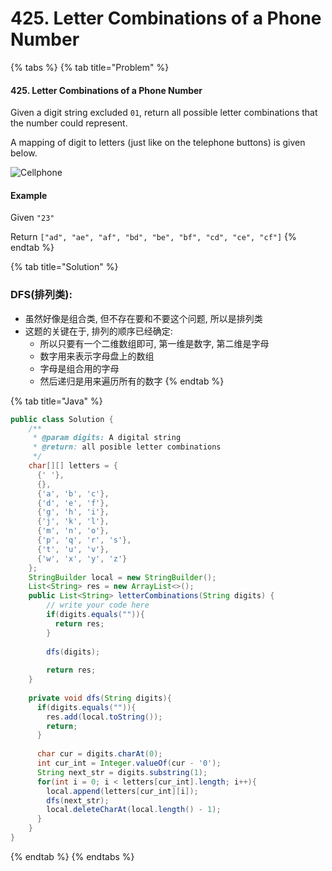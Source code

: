 # 425. Letter Combinations of a Phone Number

{% tabs %}
{% tab title="Problem" %}
#### 425. Letter Combinations of a Phone Number

Given a digit string excluded `01`, return all possible letter combinations that the number could represent.

A mapping of digit to letters \(just like on the telephone buttons\) is given below.

![Cellphone](https://lintcode-media.s3.amazonaws.com/problem/200px-Telephone-keypad2.svg.png)

#### Example

Given `"23"`

Return `["ad", "ae", "af", "bd", "be", "bf", "cd", "ce", "cf"]`
{% endtab %}

{% tab title="Solution" %}
### DFS\(排列类\):

* 虽然好像是组合类, 但不存在要和不要这个问题, 所以是排列类
* 这题的关键在于, 排列的顺序已经确定:
  * 所以只要有一个二维数组即可, 第一维是数字, 第二维是字母
  * 数字用来表示字母盘上的数组
  * 字母是组合用的字母
  * 然后递归是用来遍历所有的数字
{% endtab %}

{% tab title="Java" %}
```java
public class Solution {
    /**
     * @param digits: A digital string
     * @return: all posible letter combinations
     */
    char[][] letters = {
      {' '},
      {},
      {'a', 'b', 'c'},
      {'d', 'e', 'f'},
      {'g', 'h', 'i'},
      {'j', 'k', 'l'},
      {'m', 'n', 'o'},
      {'p', 'q', 'r', 's'},
      {'t', 'u', 'v'},
      {'w', 'x', 'y', 'z'}
    };
    StringBuilder local = new StringBuilder();
    List<String> res = new ArrayList<>();
    public List<String> letterCombinations(String digits) {
        // write your code here
        if(digits.equals("")){
          return res;
        }
        
        dfs(digits);
        
        return res;
    }
    
    private void dfs(String digits){
      if(digits.equals("")){
        res.add(local.toString());
        return;
      }
      
      char cur = digits.charAt(0);
      int cur_int = Integer.valueOf(cur - '0');
      String next_str = digits.substring(1);
      for(int i = 0; i < letters[cur_int].length; i++){
        local.append(letters[cur_int][i]);
        dfs(next_str);
        local.deleteCharAt(local.length() - 1);
      }
    }
}
```
{% endtab %}
{% endtabs %}

